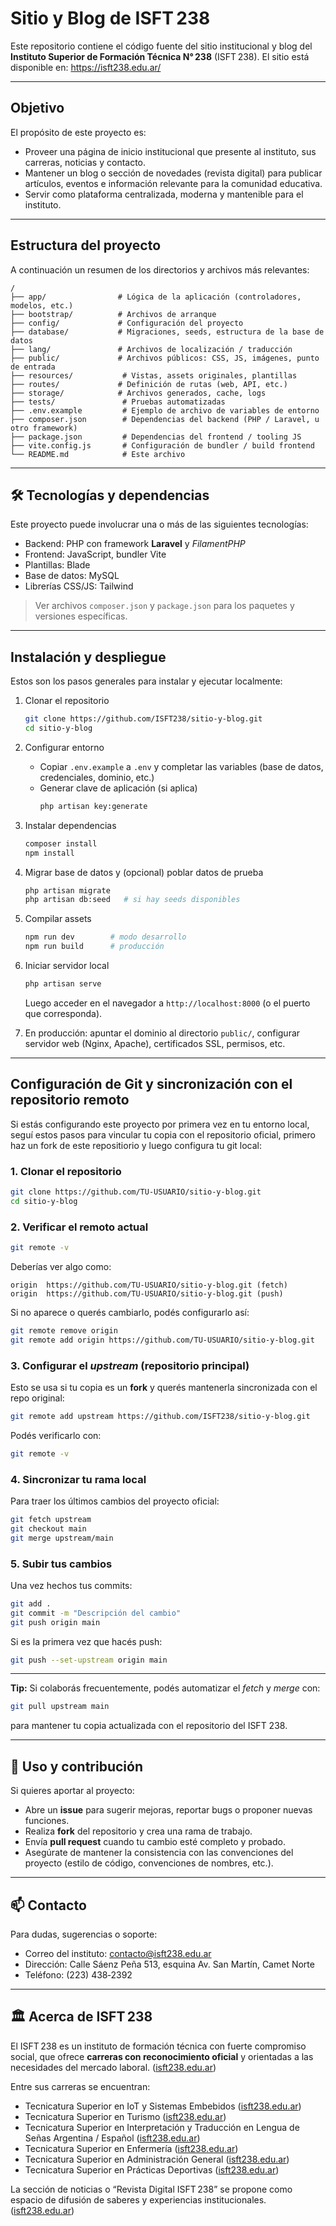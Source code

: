 # Sitio y Blog de ISFT 238

Este repositorio contiene el código fuente del sitio institucional y blog del **Instituto Superior de Formación Técnica N° 238** (ISFT 238). El sitio está disponible en: https://isft238.edu.ar/

---

## Objetivo

El propósito de este proyecto es:

- Proveer una página de inicio institucional que presente al instituto, sus carreras, noticias y contacto.
- Mantener un blog o sección de novedades (revista digital) para publicar artículos, eventos e información relevante para la comunidad educativa.
- Servir como plataforma centralizada, moderna y mantenible para el instituto.

---

## Estructura del proyecto

A continuación un resumen de los directorios y archivos más relevantes:

```
/
├── app/                # Lógica de la aplicación (controladores, modelos, etc.)
├── bootstrap/          # Archivos de arranque
├── config/             # Configuración del proyecto
├── database/           # Migraciones, seeds, estructura de la base de datos
├── lang/               # Archivos de localización / traducción
├── public/             # Archivos públicos: CSS, JS, imágenes, punto de entrada
├── resources/           # Vistas, assets originales, plantillas
├── routes/             # Definición de rutas (web, API, etc.)
├── storage/            # Archivos generados, cache, logs
├── tests/               # Pruebas automatizadas
├── .env.example         # Ejemplo de archivo de variables de entorno
├── composer.json        # Dependencias del backend (PHP / Laravel, u otro framework)
├── package.json         # Dependencias del frontend / tooling JS
├── vite.config.js       # Configuración de bundler / build frontend
└── README.md            # Este archivo
```

---

## 🛠️ Tecnologías y dependencias

Este proyecto puede involucrar una o más de las siguientes tecnologías:

- Backend: PHP con framework **Laravel** y *FilamentPHP*
- Frontend: JavaScript, bundler Vite
- Plantillas: Blade
- Base de datos: MySQL
- Librerías CSS/JS: Tailwind

> Ver archivos `composer.json` y `package.json` para los paquetes y versiones específicas.

---

## Instalación y despliegue

Estos son los pasos generales para instalar y ejecutar localmente:

1. Clonar el repositorio  
   ```bash
   git clone https://github.com/ISFT238/sitio-y-blog.git
   cd sitio-y-blog
   ```

2. Configurar entorno  
   - Copiar `.env.example` a `.env` y completar las variables (base de datos, credenciales, dominio, etc.)  
   - Generar clave de aplicación (si aplica)  
     ```bash
     php artisan key:generate
     ```

3. Instalar dependencias  
   ```bash
   composer install
   npm install
   ```

4. Migrar base de datos y (opcional) poblar datos de prueba  
   ```bash
   php artisan migrate
   php artisan db:seed   # si hay seeds disponibles
   ```

5. Compilar assets  
   ```bash
   npm run dev        # modo desarrollo
   npm run build      # producción
   ```

6. Iniciar servidor local  
   ```bash
   php artisan serve
   ```

   Luego acceder en el navegador a `http://localhost:8000` (o el puerto que corresponda).

7. En producción: apuntar el dominio al directorio `public/`, configurar servidor web (Nginx, Apache), certificados SSL, permisos, etc.

---

## Configuración de Git y sincronización con el repositorio remoto

Si estás configurando este proyecto por primera vez en tu entorno local, seguí estos pasos para vincular tu copia con el repositorio oficial, primero haz un fork de este repositiorio y luego configura tu git local:

### 1. Clonar el repositorio

```bash
git clone https://github.com/TU-USUARIO/sitio-y-blog.git
cd sitio-y-blog
```

### 2. Verificar el remoto actual

```bash
git remote -v
```

Deberías ver algo como:
```
origin  https://github.com/TU-USUARIO/sitio-y-blog.git (fetch)
origin  https://github.com/TU-USUARIO/sitio-y-blog.git (push)
```

Si no aparece o querés cambiarlo, podés configurarlo así:

```bash
git remote remove origin
git remote add origin https://github.com/TU-USUARIO/sitio-y-blog.git
```

### 3. Configurar el *upstream* (repositorio principal)

Esto se usa si tu copia es un **fork** y querés mantenerla sincronizada con el repo original:

```bash
git remote add upstream https://github.com/ISFT238/sitio-y-blog.git
```

Podés verificarlo con:
```bash
git remote -v
```

### 4. Sincronizar tu rama local

Para traer los últimos cambios del proyecto oficial:

```bash
git fetch upstream
git checkout main
git merge upstream/main
```

### 5. Subir tus cambios

Una vez hechos tus commits:

```bash
git add .
git commit -m "Descripción del cambio"
git push origin main
```

Si es la primera vez que hacés push:

```bash
git push --set-upstream origin main
```

---

**Tip:** Si colaborás frecuentemente, podés automatizar el *fetch* y *merge* con:
```bash
git pull upstream main
```
para mantener tu copia actualizada con el repositorio del ISFT 238.

---

## 🧩 Uso y contribución

Si quieres aportar al proyecto:

- Abre un **issue** para sugerir mejoras, reportar bugs o proponer nuevas funciones.
- Realiza **fork** del repositorio y crea una rama de trabajo.
- Envía **pull request** cuando tu cambio esté completo y probado.
- Asegúrate de mantener la consistencia con las convenciones del proyecto (estilo de código, convenciones de nombres, etc.).

---

## 📫 Contacto

Para dudas, sugerencias o soporte:

- Correo del instituto: contacto@isft238.edu.ar  
- Dirección: Calle Sáenz Peña 513, esquina Av. San Martín, Camet Norte  
- Teléfono: (223) 438‑2392  

---

## 🏛️ Acerca de ISFT 238

El ISFT 238 es un instituto de formación técnica con fuerte compromiso social, que ofrece **carreras con reconocimiento oficial** y orientadas a las necesidades del mercado laboral. ([isft238.edu.ar](https://isft238.edu.ar/))

Entre sus carreras se encuentran:

- Tecnicatura Superior en IoT y Sistemas Embebidos ([isft238.edu.ar](https://isft238.edu.ar/))  
- Tecnicatura Superior en Turismo ([isft238.edu.ar](https://isft238.edu.ar/))  
- Tecnicatura Superior en Interpretación y Traducción en Lengua de Señas Argentina / Español ([isft238.edu.ar](https://isft238.edu.ar/))  
- Tecnicatura Superior en Enfermería ([isft238.edu.ar](https://isft238.edu.ar/))  
- Tecnicatura Superior en Administración General ([isft238.edu.ar](https://isft238.edu.ar/))  
- Tecnicatura Superior en Prácticas Deportivas ([isft238.edu.ar](https://isft238.edu.ar/))  

La sección de noticias o “Revista Digital ISFT 238” se propone como espacio de difusión de saberes y experiencias institucionales. ([isft238.edu.ar](https://isft238.edu.ar/))
